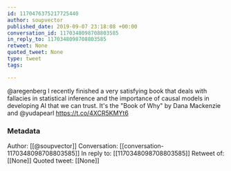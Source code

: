 ```yaml
---
id: 1170476375217725440
author: soupvector
published_date: 2019-09-07 23:18:08 +00:00
conversation_id: 1170348098708803585
in_reply_to: 1170348098708803585
retweet: None
quoted_tweet: None
type: tweet
tags:

---
```


@aregenberg I recently finished a very satisfying book that deals with fallacies in statistical inference and the importance of causal models in developing AI that we can trust. It's the "Book of Why" by Dana Mackenzie and @yudapearl https://t.co/4XCR5KMYt6

### Metadata

Author: [[@soupvector]]
Conversation: [[conversation-1170348098708803585]]
In reply to: [[1170348098708803585]]
Retweet of: [[None]]
Quoted tweet: [[None]]
